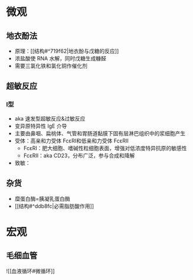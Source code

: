 # 微观
## 地衣酚法
- 原理：[[结构#^719f62|地衣酚与戊糖的反应]]
- 浓盐酸使 RNA 水解，同时戊糖生成糠醛
- 需要三氯化铁和氯化铜作催化剂
## 超敏反应
### Ⅰ型
- aka 速发型超敏反应&过敏反应
- 变异原特异性 IgE 介导
- 主要由鼻咽、扁桃体、气管和胃肠道黏膜下固有层淋巴组织中的浆细胞产生
- 受体：高亲和力受体 FcεRⅠ和低亲和力受体 FcεRⅡ
	- FcεRⅠ：肥大细胞、嗜碱性粒细胞表面，增强对低浓度特异抗原的敏感性
	- FcεRⅡ：aka CD23，分布广泛，参与合成和降解
- 致敏：
## 杂货
- 糜蛋白酶=胰凝乳蛋白酶
- [[结构#^ddb8fc|必需脂肪酸作用]]
# 宏观
## 毛细血管

![[血液循环#微循环]]
